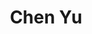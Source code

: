 ---
# Display name

title: Chen Yu
user_groups: ["Current Ph.D Students"]



organizations:
- name: 2016- 

Interests:
- 

---
